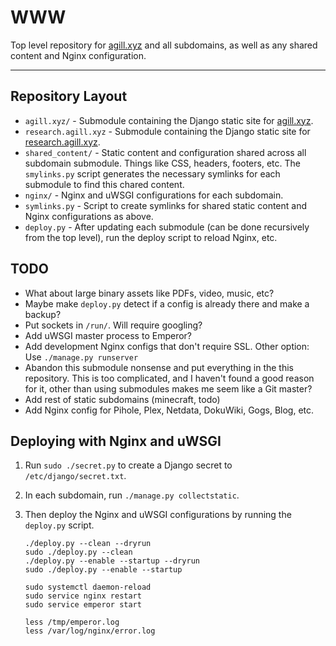 # WWW

Top level repository for [agill.xyz](https://agill.xyz) and all subdomains, as well as any shared content and Nginx configuration.

---

## Repository Layout

* `agill.xyz/` - Submodule containing the Django static site for [agill.xyz](https://agill.xyz).
* `research.agill.xyz` - Submodule containing the Django static site for [research.agill.xyz](https://research.agill.xyz).
* `shared_content/` - Static content and configuration shared across all subdomain submodule. Things like CSS, headers, footers, etc. The `smylinks.py` script generates the necessary symlinks for each submodule to find this chared content.
* `nginx/` - Nginx and uWSGI configurations for each subdomain.
* `symlinks.py` - Script to create symlinks for shared static content and Nginx configurations as above.
* `deploy.py` - After updating each submodule (can be done recursively from the top level), run the deploy script to reload Nginx, etc.

## TODO

* What about large binary assets like PDFs, video, music, etc?
* Maybe make `deploy.py` detect if a config is already there and make a backup?
* Put sockets in `/run/`. Will require googling?
* Add uWSGI master process to Emperor?
* Add development Nginx configs that don't require SSL. Other option: Use `./manage.py runserver`
* Abandon this submodule nonsense and put everything in the this repository. This is too complicated, and I haven't found a good reason for it, other than using submodules makes me seem like a Git master?
* Add rest of static subdomains (minecraft, todo)
* Add Nginx config for Pihole, Plex, Netdata, DokuWiki, Gogs, Blog, etc.

## Deploying with Nginx and uWSGI

1. Run `sudo ./secret.py` to create a Django secret to `/etc/django/secret.txt`.
2. In each subdomain, run `./manage.py collectstatic`.
3. Then deploy the Nginx and uWSGI configurations by running the `deploy.py` script.

    ```shell
    ./deploy.py --clean --dryrun
    sudo ./deploy.py --clean
    ./deploy.py --enable --startup --dryrun
    sudo ./deploy.py --enable --startup

    sudo systemctl daemon-reload
    sudo service nginx restart
    sudo service emperor start

    less /tmp/emperor.log
    less /var/log/nginx/error.log
    ```
